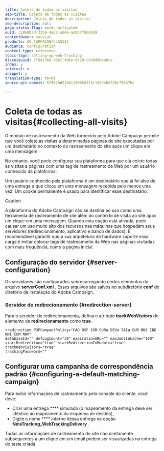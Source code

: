 ```yaml
---
title: Coleta de todas as visitas
seo-title: Coleta de todas as visitas
description: Coleta de todas as visitas
seo-description: null
page-status-flag: never-activated
uuid: c2869b3d-33bb-4a22-a8e6-ac037f0665d9
contentOwner: sauviat
products: SG_CAMPAIGN/CLASSIC
audience: configuration
content-type: reference
topic-tags: setting-up-web-tracking
discoiquuid: 7f841368-3867-4d6e-9720-c038d9bea0ce
index: y
internal: n
snippet: y
translation-type: tm+mt
source-git-commit: 579329d9194115065dff2c192deb0376c75e67bd

---
```



# Coleta de todas as visitas{#collecting-all-visits}

O módulo de rastreamento da Web fornecido pelo Adobe Campaign permite que você colete as visitas a determinadas páginas do site executadas por um destinatário no contexto do rastreamento do site após um clique em uma mensagem.

No entanto, você pode configurar sua plataforma para que ela colete todas as visitas a páginas com uma tag de rastreamento da Web por um usuário conhecido da plataforma.

Um usuário conhecido pela plataforma é um destinatário que já foi alvo de uma entrega e que clicou em uma mensagem recebida pelo menos uma vez. Um cookie permanente é usado para identificar esse destinatário.

>[!CAUTION]
>
>A plataforma do Adobe Campaign não se destina ao uso como uma ferramenta de rastreamento de site além do contexto de visita ao site após um clique em uma mensagem. Quando esta opção está ativada, pode causar um uso muito alto dos recursos nas máquinas que hospedam seus servidores (redirecionamento, aplicativo e banco de dados). É recomendável garantir que a sua arquitetura de hardware suporte essa carga e evitar colocar tags de rastreamento da Web nas páginas visitadas com mais frequência, como a página inicial.

## Configuração do servidor {#server-configuration}

Os servidores são configurados sobrecarregando certos elementos do arquivo **serverConf.xml** . Esses arquivos são salvos no subdiretório **conf** do diretório de instalação do Adobe Campaign.

### Servidor de redirecionamento {#redirection-server}

Para o servidor de redirecionamento, defina o atributo **trackWebVisitors** do elemento de **redirecionamento** como **true**.

```
<redirection P3PCompactPolicy="CAO DSP COR CURa DEVa TAIa OUR BUS IND UNI COM NAV"
databaseId="" defLogCount="30" expirationURL="" maxJobsInCache="100"
startRedirection="true" startRedirectionInModule="true" trackWebVisitors="true"
trackingPassword=""
```

## Configurar uma campanha de correspondência padrão {#configuring-a-default-matching-campaign}

Para exibir informações de rastreamento pelo console do cliente, você deve:

* Criar uma entrega **** simulada (o mapeamento da entrega deve ser idêntico ao mapeamento do esquema de destino),
* Digite o nome **** interno dessa entrega na opção **NmsTracking_WebTrackingDelivery** .

Todas as informações de rastreamento do site não diretamente subsequentes a um clique em um email podem ser visualizadas na entrega do teste criada.
